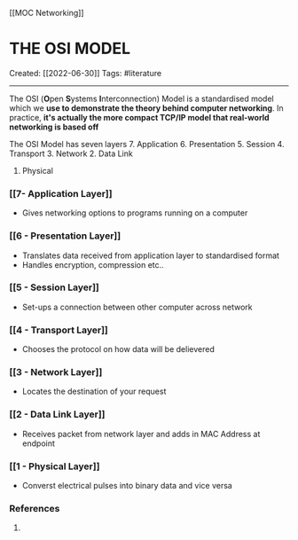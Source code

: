 [[MOC Networking]]

# THE OSI MODEL
Created:  [[2022-06-30]]
Tags: #literature 

---
The OSI (**O**pen **S**ystems **I**nterconnection) Model is a standardised model which we **use to demonstrate the theory behind computer networking**. In practice, **it's actually the more compact TCP/IP model that real-world networking is based off**


The OSI Model has seven layers
7. Application
6. Presentation
5. Session
4. Transport
3. Network
2. Data Link
1.  Physical 


### [[7- Application Layer]] 
- Gives networking options to programs running on a computer

### [[6 - Presentation Layer]]
- Translates data received from application layer to standardised format 
- Handles encryption, compression etc..

### [[5 - Session Layer]]
- Set-ups a connection between other computer across network

### [[4 - Transport Layer]]
- Chooses the protocol on how data will be delievered

### [[3 - Network Layer]]
- Locates the destination of your request

### [[2 - Data Link Layer]]
- Receives packet from network layer and adds in MAC Address at endpoint

### [[1 - Physical Layer]]
- Converst electrical pulses into binary data and vice versa











### References
1. 